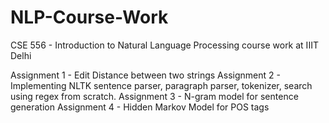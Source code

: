 # NLP-Course-Work
CSE 556 - Introduction to Natural Language Processing course work at IIIT Delhi

Assignment 1 - Edit Distance between two strings
Assignment 2 - Implementing NLTK sentence parser, paragraph parser, tokenizer, search using regex from scratch.
Assignment 3 - N-gram model for sentence generation
Assignment 4 - Hidden Markov Model for POS tags
